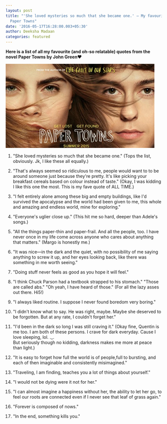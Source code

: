```yaml
---
layout: post
title: "'She loved mysteries so much that she became one.' — My favourite quotes from
  Paper Towns"
date: '2016-05-17T16:28:00.003+05:30'
author: Deeksha Madaan
categories: featured
---
```


**Here is a list of all my favourite (and oh-so relatable) quotes from the novel Paper Towns by John Green❤️**

![](https://raw.githubusercontent.com/blanketcoffee/blanketcoffee.github.io/master/public/images/margo.jpg)

1. "She loved mysteries so much that she became one." (Tops the list, obviously. Jk, I like these all equally.)  

2. "That's always seemed so ridiculous to me, people would want to to be around someone just because they're pretty. It's like picking your breakfast cereals based on colour instead of taste." (Okay, I was kidding I like this one the most. This is my fave quote of ALL TIME.)  

3. "I felt entirely alone among these big and empty buildings, like I'd survived the apocalypse and the world had been given to me, this whole and amazing and endless world, mine for exploring."  

4. "Everyone's uglier close up." (This hit me so hard, deeper than Adele's songs.)  

5. "All the things paper-thin and paper-frail. And all the people, too. I have never once in my life come across anyone who cares about anything that matters." (Margo is honestly me.)  

6. "It was nice—in the dark and the quiet, with no possibility of me saying anything to screw it up, and her eyes looking back, like there was something in me worth seeing."  

7. "Doing stuff never feels as good as you hope it will feel."  

8. "I think Chuck Parson had a textbook strapped to his stomach." "Those are called abs."
"Oh yeah, I have heard of those." (For all the lazy asses out there. Hi5!)  

9. "I always liked routine. I suppose I never found boredom very boring."  

10. "I didn't know what to say. He was right, maybe. Maybe she deserved to be forgotten. But at any rate, I couldn't forget her."  

11. "I'd been in the dark so long I was still craving it." (Okay fine, Quentin is me too. I am both of these persons. I crave for dark everyday. Cause I love sleeping, lol. ._.  
But seriously though no kidding, darkness makes me more at peace than light.)  

12. "It is easy to forget how full the world is of people,full to bursting, and each of then imaginable and consistently misimagined."  

13. "Traveling, I am finding, teaches you a lot of things about yourself."  

14. "I would not be dying were it not for her."  

15. "I can almost imagine a happiness without her, the ability to let her go, to feel our roots are connected even if I never see that leaf of grass again."  

16. "Forever is composed of nows."  

17. "In the end, something kills you."  